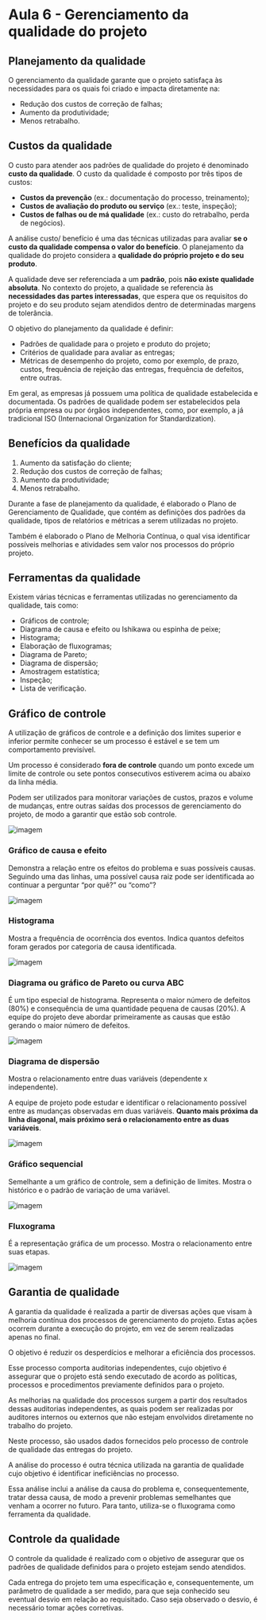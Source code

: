 # Aula 6 - Gerenciamento da qualidade do projeto 
 
## Planejamento da qualidade 
 
O gerenciamento da qualidade garante que o projeto satisfaça às necessidades para os quais foi criado e impacta diretamente na: 
* Redução dos custos de correção de falhas; 
* Aumento da produtividade; 
* Menos retrabalho. 
 
## Custos da qualidade 
 
O custo para atender aos padrões de qualidade do projeto é denominado **custo da qualidade**. O custo da qualidade é composto por três tipos de custos: 
- **Custos da prevenção** (ex.: documentação do processo, treinamento); 
- **Custos de avaliação do produto ou serviço** (ex.: teste, inspeção); 
- **Custos de falhas ou de má qualidade** (ex.: custo do retrabalho, perda de negócios). 
 
A análise custo/ benefício é uma das técnicas utilizadas para avaliar **se o custo da qualidade compensa o valor do benefício**. O planejamento da qualidade do projeto considera a **qualidade do próprio projeto e do seu produto**. 
  
A qualidade deve ser referenciada a um **padrão**, pois **não existe qualidade absoluta**. No contexto do projeto, a qualidade se referencia às **necessidades das partes interessadas**, que espera que os requisitos do projeto e do seu produto sejam atendidos dentro de determinadas margens de tolerância. 
 
O objetivo do planejamento da qualidade é definir: 
* Padrões de qualidade para o projeto e produto do projeto; 
* Critérios de qualidade para avaliar as entregas; 
* Métricas de desempenho do projeto, como por exemplo, de prazo, custos, frequência de rejeição das entregas, frequência de defeitos, entre outras. 
 
Em geral, as empresas já possuem uma política de qualidade estabelecida e documentada. Os padrões de qualidade podem ser estabelecidos pela própria empresa ou por órgãos independentes, como, por exemplo, a já tradicional ISO (Internacional Organization for Standardization). 
 
## Benefícios da qualidade 
 
 1. Aumento da satisfação do cliente; 
 2. Redução dos custos de correção de falhas; 
 3. Aumento da produtividade; 
 4. Menos retrabalho. 
 
Durante a fase de planejamento da qualidade, é elaborado o Plano de Gerenciamento de Qualidade, que contém as definições dos padrões da qualidade, tipos de relatórios e métricas a serem utilizadas no projeto. 
 
Também é elaborado o Plano de Melhoria Contínua, o qual visa identificar possíveis melhorias e atividades sem valor nos processos do próprio projeto. 
 
## Ferramentas da qualidade 
 
Existem várias técnicas e ferramentas utilizadas no gerenciamento da qualidade, tais como: 
* Gráficos de controle; 
* Diagrama de causa e efeito ou Ishikawa ou espinha de peixe; 
* Histograma; 
* Elaboração de fluxogramas; 
* Diagrama de Pareto; 
* Diagrama de dispersão; 
* Amostragem estatística; 
* Inspeção; 
* Lista de verificação. 
 
## Gráfico de controle 
 
A utilização de gráficos de controle e a definição dos limites superior e inferior permite conhecer se um processo é estável e se tem um comportamento previsível. 
 
Um processo é considerado **fora de controle** quando um ponto excede um limite de controle ou sete pontos consecutivos estiverem acima ou abaixo da linha média. 
  
Podem ser utilizados para monitorar variações de custos, prazos e volume de mudanças, entre outras saídas dos processos de gerenciamento do projeto, de modo a garantir que estão sob controle. 
 
![imagem](../../media/gestao-de-projetos-para-ti/image-023.png) 
 
 ### Gráfico de causa e efeito 
 
Demonstra a relação entre os efeitos do problema e suas possíveis causas. Seguindo uma das linhas, uma possível causa raiz pode ser identificada ao continuar a perguntar “por quê?” ou “como”? 
 
![imagem](../../media/gestao-de-projetos-para-ti/image-024.png) 
 
 ### Histograma 
 
Mostra a frequência de ocorrência dos eventos. Indica quantos defeitos foram gerados por categoria de causa identificada. 
 
![imagem](../../media/gestao-de-projetos-para-ti/image-026.png) 
 
 ### Diagrama ou gráfico de Pareto ou curva ABC 
 
É um tipo especial de histograma. Representa o maior número de defeitos (80%) e consequência de uma quantidade pequena de causas (20%). A equipe do projeto deve abordar primeiramente as causas que estão gerando o maior número de defeitos. 
 
![imagem](../../media/gestao-de-projetos-para-ti/image-027.png) 
 
 
 ### Diagrama de dispersão 
 
Mostra o relacionamento entre duas variáveis (dependente x independente). 
 
A equipe de projeto pode estudar e identificar o relacionamento possível entre as mudanças observadas em duas variáveis. **Quanto mais próxima da linha diagonal, mais próximo será o relacionamento entre as duas variáveis**. 
 
![imagem](../../media/gestao-de-projetos-para-ti/image-028.png) 
 
 ### Gráfico sequencial 
 
Semelhante a um gráfico de controle, sem a definição de limites. Mostra o histórico e o padrão de variação de uma variável. 
 
![imagem](../../media/gestao-de-projetos-para-ti/image-029.png) 
 
 ### Fluxograma 
 
É a representação gráfica de um processo. Mostra o relacionamento entre suas etapas. 
 
![imagem](../../media/gestao-de-projetos-para-ti/image-030.png) 
 
 ## Garantia de qualidade 
 
A garantia da qualidade é realizada a partir de diversas ações que visam à melhoria contínua dos processos de gerenciamento do projeto. Estas ações ocorrem durante a execução do projeto, em vez de serem realizadas apenas no final. 
  
O objetivo é reduzir os desperdícios e melhorar a eficiência dos processos. 
  
Esse processo comporta auditorias independentes, cujo objetivo é assegurar que o projeto está sendo executado de acordo as políticas, processos e procedimentos previamente definidos para o projeto. 
 
As melhorias na qualidade dos processos surgem a partir dos resultados dessas auditorias independentes, as quais podem ser realizadas por auditores internos ou externos que não estejam envolvidos diretamente no trabalho do projeto. 
  
Neste processo, são usados dados fornecidos pelo processo de controle de qualidade das entregas do projeto. 
  
A análise do processo é outra técnica utilizada na garantia de qualidade cujo objetivo é identificar ineficiências no processo. 
  
Essa análise inclui a análise da causa do problema e, consequentemente, tratar dessa causa, de modo a prevenir problemas semelhantes que venham a ocorrer no futuro. Para tanto, utiliza-se o fluxograma como ferramenta da qualidade. 
 
## Controle da qualidade 
 
O controle da qualidade é realizado com o objetivo de assegurar que os padrões de qualidade definidos para o projeto estejam sendo atendidos. 
  
Cada entrega do projeto tem uma especificação e, consequentemente, um parâmetro de qualidade a ser medido, para que seja conhecido seu eventual desvio em relação ao requisitado. Caso seja observado o desvio, é necessário tomar ações corretivas. 
 